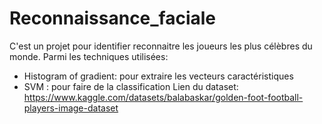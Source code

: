 # Reconnaissance_faciale
C'est un projet pour identifier reconnaitre les joueurs les plus célèbres du monde.
Parmi les techniques utilisées:
- Histogram of gradient: pour extraire les vecteurs caractéristiques
- SVM : pour faire de la classification 
Lien du dataset: https://www.kaggle.com/datasets/balabaskar/golden-foot-football-players-image-dataset
